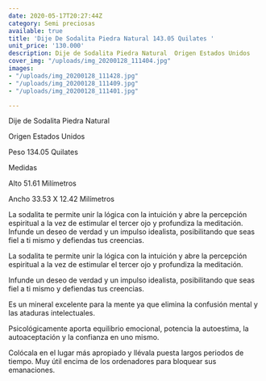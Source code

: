```yaml
---
date: 2020-05-17T20:27:44Z
category: Semi preciosas
available: true
title: 'Dije De Sodalita Piedra Natural 143.05 Quilates '
unit_price: '130.000'
description: Dije de Sodalita Piedra Natural  Origen Estados Unidos
cover_img: "/uploads/img_20200128_111404.jpg"
images:
- "/uploads/img_20200128_111428.jpg"
- "/uploads/img_20200128_111409.jpg"
- "/uploads/img_20200128_111401.jpg"

---
```

Dije de Sodalita Piedra Natural 

Origen Estados Unidos

Peso 134.05 Quilates 

Medidas 

Alto 51.61 Milímetros

Ancho 33.53 X 12.42 Milímetros

La sodalita te permite unir la lógica con la intuición y abre la percepción espiritual a la vez de estimular el tercer ojo y profundiza la meditación. Infunde un deseo de verdad y un impulso idealista, posibilitando que seas fiel a ti mismo y defiendas tus creencias.

La sodalita te permite unir la lógica con la intuición y abre la percepción espiritual a la vez de estimular el tercer ojo y profundiza la meditación.

Infunde un deseo de verdad y un impulso idealista, posibilitando que seas fiel a ti mismo y defiendas tus creencias.

Es un mineral excelente para la mente ya que elimina la confusión mental y las ataduras intelectuales.

Psicológicamente aporta equilibrio emocional, potencia la autoestima, la autoaceptación y la confianza en uno mismo.

Colócala en el lugar más apropiado y llévala puesta largos periodos de tiempo. Muy útil encima de los ordenadores para bloquear sus emanaciones.